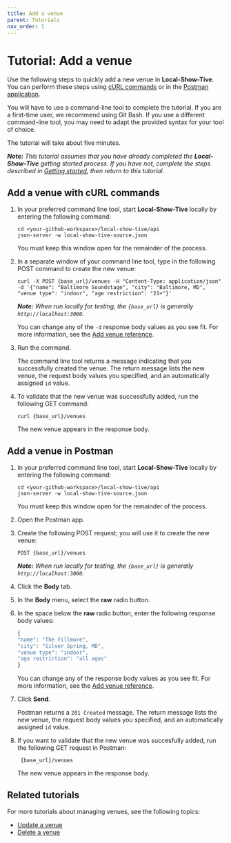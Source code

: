 ```yaml
---
title: Add a venue
parent: Tutorials
nav_order: 1
---
```


# Tutorial: Add a venue 

Use the following steps to quickly add a new venue in **Local-Show-Tive**. You can perform these steps using [cURL commands](#add-a-venue-with-curl-commands) or in the [Postman application](#add-a-venue-in-postman).

You will have to use a command-line tool to complete the tutorial. If you are a first-time user, we recommend using Git Bash. If you use a different command-line tool, you may need to adapt the provided syntax for your tool of choice.

The tutorial will take about five minutes. 

_**Note:** This tutorial assumes that you have already completed the **Local-Show-Tive** getting started process. If you have not, complete the steps described in [Getting started](../getting-started.md), then return to this tutorial._

## Add a venue with cURL commands

1. In your preferred command line tool, start **Local-Show-Tive** locally by entering the following command:

    ```shell
    cd <your-github-workspace>/local-show-tive/api
    json-server -w local-show-tive-source.json
    ```
    You must keep this window open for the remainder of the process.

2. In a separate window of your command line tool, type in the following POST command to create the new venue:

    ```shell
    curl -X POST {base_url}/venues -H "Content-Type: application/json" -d '{"name": "Baltimore Soundstage", "city": "Baltimore, MD", "venue type": "indoor", "age restriction": "21+"}'
    ```
    _**Note:** When run locally for testing, the `{base_url}` is generally `http://localhost:3000`._

   You can change any of the `-d` response body values as you see fit. For more information, see the [Add venue reference](../references/post-add-venue.md).

4.  Run the command.

    The command line tool returns a message indicating that you successfully created the venue. The return message lists the new venue, the request body values you specified, and an automatically assigned `id` value.

5. To validate that the new venue was successfully added, run the following GET command:

    ```shell
    curl {base_url}/venues
    ```
   The new venue appears in the response body.

## Add a venue in Postman

1. In your preferred command line tool, start **Local-Show-Tive** locally by entering the following command:

    ```shell
    cd <your-github-workspace>/local-show-tive/api
    json-server -w local-show-tive-source.json
    ```
    You must keep this window open for the remainder of the process.

2. Open the Postman app.

3. Create the following POST request; you will use it to create the new venue:

    ```shell
    POST {base_url}/venues
    ```
    _**Note:** When run locally for testing, the `{base_url}` is generally `http://localhost:3000`._

4. Click the **Body** tab.

5. In the **Body** menu, select the **raw** radio button.

6. In the space below the **raw** radio button, enter the following response body values:

   ```js
   {
   "name": "The Fillmore",
   "city": "Silver Spring, MD",
   "venue type": "indoor",
   "age restriction": "all ages"
   }
   ```
   You can change any of the response body values as you see fit. For more information, see the [Add venue reference](../references/post-add-venue.md).

8. Click **Send**. 

   Postman returns a `201 Created` message. The return message lists the new venue, the request body values you specified, and an automatically assigned `id` value.

9. If you want to validate that the new venue was succesfully added, run the following GET request in Postman:

   ```shell
    {base_url}/venues
    ```
   The new venue appears in the response body.

## Related tutorials

For more tutorials about managing venues, see the following topics:
- [Update a venue](update-a-venue.md)
- [Delete a venue](delete-a-venue.md)
